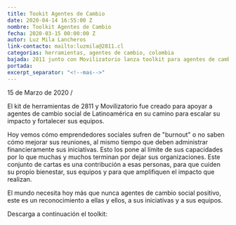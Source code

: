 ```yaml
---
title: Tookit Agentes de Cambio
date: 2020-04-14 16:55:00 Z
nombre: Toolkit Agentes de Cambio
fecha: 2020-03-15 00:00:00 Z
autor: Luz Mila Lancheros
link-contacto: mailto:luzmila@2811.cl
categorias: herramientas, agentes de cambio, colombia
bajada: 2811 junto con Movilizatorio lanza toolkit para agentes de cambio
portada: 
excerpt_separator: "<!--mas-->"
---
```


15 de Marzo de 2020 / 

El kit de herramientas de 2811 y Movilizatorio fue creado para apoyar a agentes de cambio social de Latinoamérica en su camino para escalar su impacto y fortalecer sus equipos. 

<!--mas--> 

Hoy vemos cómo emprendedores sociales sufren de "burnout" o no saben cómo mejorar sus reuniones, al mismo tiempo que deben administrar financieramente sus iniciativas. Esto los pone al límite de sus capacidades por lo que muchas y muchos terminan por dejar sus organizaciones. Este conjunto de cartas es una contribución a esas personas, para que cuiden su propio bienestar, sus equipos y para que amplifiquen el impacto que realizan. 

El mundo necesita hoy más que nunca agentes de cambio social positivo, este es un reconocimiento a ellas y ellos, a sus iniciativas y a sus equipos. 

Descarga a continuación el toolkit: 

<script charset="utf-8" type="text/javascript" src="//js.hsforms.net/forms/shell.js"></script>
<script>
  hbspt.forms.create({
	portalId: "6925431",
	formId: "9ade9cfc-9775-4d28-83ad-d20a8574f942"
});
</script>

<!-- Facebook Pixel Code -->
<script>
  !function(f,b,e,v,n,t,s)
  {if(f.fbq)return;n=f.fbq=function(){n.callMethod?
  n.callMethod.apply(n,arguments):n.queue.push(arguments)};
  if(!f._fbq)f._fbq=n;n.push=n;n.loaded=!0;n.version='2.0';
  n.queue=[];t=b.createElement(e);t.async=!0;
  t.src=v;s=b.getElementsByTagName(e)[0];
  s.parentNode.insertBefore(t,s)}(window, document,'script',
  'https://connect.facebook.net/en_US/fbevents.js');
  fbq('init', '838105219917440');
  fbq('track', 'PageView');
</script>
<noscript><img height="1" width="1" style="display:none"
  src="https://www.facebook.com/tr?id=838105219917440&ev=PageView&noscript=1"
/></noscript>
<!-- End Facebook Pixel Code -->
